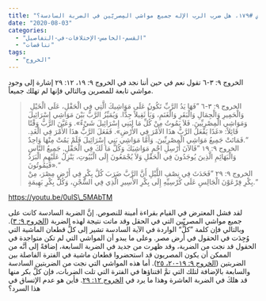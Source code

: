 ```yaml
---
title: "الإعتراض #١٧٩، هل ضرب الرب الإله جميع مواشي المِصريّين في الضربة السادسة؟"
date: "2020-08-03"
categories: 
  - "القسم-الخامس-الإختلافات-في-التفاصيل"
  - "تناقضات"
tags: 
  - "الخروج"
---
```


الخروج ٩: ٣-٦ تقول نعم في حين أننا نجد في الخروج ٩: ١٩، ١٢: ٢٩ إشارة إلى وجود مواشي تابعة للمصرين وبالتالي فإنها لم تهلك جميعاً.

>  الخروج ٩: ٣-٦ ”فَهَا يَدُ الرَّبِّ تَكُونُ عَلَى مَوَاشِيكَ الَّتِي فِي الْحَقْلِ، عَلَى الْخَيْلِ وَالْحَمِيرِ وَالْجِمَالِ وَالْبَقَرِ وَالْغَنَمِ، وَبَأً ثَقِيلاً جِدًّا. وَيُمَيِّزُ الرَّبُّ بَيْنَ مَوَاشِي إِسْرَائِيلَ وَمَوَاشِي الْمِصْرِيِّينَ. فَلاَ يَمُوتُ مِنْ كُلِّ مَا لِبَنِي إِسْرَائِيلَ شَيْءٌ». وَعَيَّنَ الرَّبُّ وَقْتًا قَائِلاً: «غَدًا يَفْعَلُ الرَّبُّ هذَا الأَمْرَ فِي الأَرْضِ». فَفَعَلَ الرَّبُّ هذَا الأَمْرَ فِي الْغَدِ. فَمَاتَتْ جَمِيعُ مَوَاشِي الْمِصْرِيِّينَ. وَأَمَّا مَوَاشِي بَنِي إِسْرَائِيلَ فَلَمْ يَمُتْ مِنْهَا وَاحِدٌ.“  
> الخروج ٩: ١٩ ”فَالآنَ أَرْسِلِ احْمِ مَوَاشِيَكَ وَكُلَّ مَا لَكَ فِي الْحَقْلِ. جَمِيعُ النَّاسِ وَالْبَهَائِمِ الَّذِينَ يُوجَدُونَ فِي الْحَقْلِ وَلاَ يُجْمَعُونَ إِلَى الْبُيُوتِ، يَنْزِلُ عَلَيْهِمِ الْبَرَدُ فَيَمُوتُونَ».“  
> الخروج ٩: ٢٩ ”فَحَدَثَ فِي نِصْفِ اللَّيْلِ أَنَّ الرَّبَّ ضَرَبَ كُلَّ بِكْرٍ فِي أَرْضِ مِصْرَ، مِنْ بِكْرِ فِرْعَوْنَ الْجَالِسِ عَلَى كُرْسِيِّهِ إِلَى بِكْرِ الأَسِيرِ الَّذِي فِي السِّجْنِ، وَكُلَّ بِكْرِ بَهِيمَةٍ.“

https://youtu.be/0ulS\_5MAbTM

لقد فشل المعترض في القيام بقراءة أمينة للنصوص. إنَّ الضربة السادسة كانت على جميع مواشي المصريّين التي في الحقل وقد ماتت نتيجة لهذه الضربة ([الخروج ٩: ٣](https://biblia.com/books/ar-vandyke/Ex9.3)). وبالتالي فإن كلمة ”كلُّ“ الواردة في الآية السادسة تشير إلى كلُّ قطعان الماشية التي وُجِدَت في الحقول في أرض مصر. وعلى ما يبدو أن المواشي التي لم تكن متواجدة في الحقول قد نجت من الضربة، وقد ظهرت من جديد في الضربة السابعة، إضافةً إلى أنَّه من الممكن أن يكون المصريون قد استحضروا قطعان ماشية في الفترة الفاصلة بين الضربتين ([الخروج ٩: ١٩-٢٠، ٢٥](https://biblia.com/books/ar-vandyke/Ex9.19-25)). أما هذه المواشي التي نجت من الضربتين السادسة والسابعة بالإضافة لتلك التي تمَّ اقتناؤها في الفترة التي تلت الضربات، فإن كلَّ بكر منها قد هلكَ في الضربة العاشرة وهذا ما يرد في [الخروج ١٢: ٢٩](https://biblia.com/books/ar-vandyke/Ex12.29). فأين هو عدم الإتساق في هذا السرد؟
